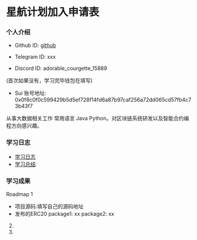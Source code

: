 # 星航计划加入申请表

### 个人介绍

* Github ID: [github](https://github.com/houddup)

* Telegram ID: xxx

* Discord ID: adorable_courgette_15889

(首次如果没有，学习完毕钱包在填写)
* Sui 账号地址: 0x0f8c0f0c599429b5d5ef728f14fd6a87b97caf256a72dd065cd57fb4c73b43f7

从事大数据相关工作
常用语言 Java Python。对区块链系统研发以及智能合约编程方向感兴趣。

### 学习日志

- [学习日志](journal.md)
- [学习总结](summary.md)

### 学习成果

Roadmap  1  
- 项目源码:填写自己的源码地址
- 发布的ERC20
package1: xx
package2: xx


2.


3. 


